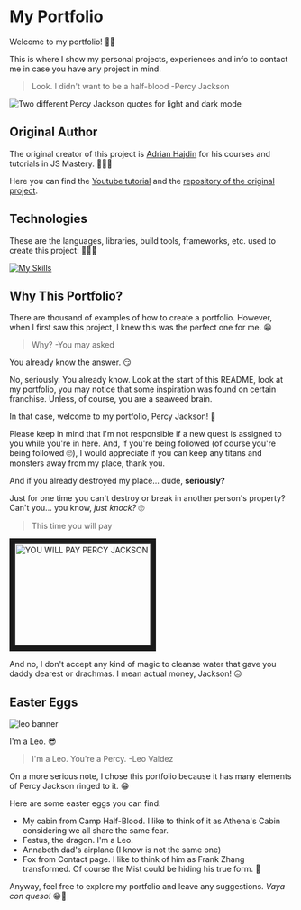 # My Portfolio
Welcome to my portfolio! 👋🏼

This is where I show my personal projects, experiences and info to contact me in case you have any project in mind.

>Look. I didn't want to be a half-blood -Percy Jackson
<picture>
  <source media="(prefers-color-scheme: dark)" srcset="https://media1.tenor.com/m/0N_fGsy8A5gAAAAd/percy-jackson.gif">
  <source media="(prefers-color-scheme: light)" srcset="https://media1.tenor.com/m/vuoqIkFD82EAAAAd/percy-jackson-and-the-olympians-pjo.gif">
  <img alt="Two different Percy Jackson quotes for light and dark mode" src="https://media1.tenor.com/m/0N_fGsy8A5gAAAAd/percy-jackson.gif">
</picture>

## Original Author
The original creator of this project is [Adrian Hajdin](https://github.com/adrianhajdin) for his courses and tutorials in JS Mastery. 👨🏻‍🏫

Here you can find the [Youtube tutorial](https://www.youtube.com/watch?v=FkowOdMjvYo) and the [repository of the original project](https://github.com/adrianhajdin/3D_portfolio). 

## Technologies
These are the languages, libraries, build tools, frameworks, etc. used to create this project: 👨🏻‍💻

[![My Skills](https://skillicons.dev/icons?i=react,vite,tailwind,threejs,js,html,css)](https://skillicons.dev)

## Why This Portfolio?
There are thousand of examples of how to create a portfolio. However, when I first saw this project, I knew this was the perfect one for me. 😁

>Why? -You may asked

You already know the answer. 😏

No, seriously. You already know. Look at the start of this README, look at my portfolio, you may notice that some inspiration was found on certain franchise. Unless, of course, you are a seaweed brain. 

In that case, welcome to my portfolio, Percy Jackson! 🔱 

Please keep in mind that I'm not responsible if a new quest is assigned to you while you're in here. And, if you're being followed (of course you're being followed 🙄), I would appreciate if you can keep any titans and monsters away from my place, thank you.

And if you already destroyed my place... dude, **seriously?**

Just for one time you can't destroy or break in another person's property? Can't you... you know, *just knock?* 🙄

>This time you will pay

<a href="http://www.youtube.com/watch?feature=player_embedded&v=CueigJoOmi8
" target="_blank"><img src="http://img.youtube.com/vi/CueigJoOmi8/0.jpg" 
alt="YOU WILL PAY PERCY JACKSON" width="240" height="180" border="10" /></a>

And no, I don't accept any kind of magic to cleanse water that gave you daddy dearest or drachmas. I mean actual money, Jackson! 😒 

## Easter Eggs

![leo banner](https://github.com/NeoMty/NeoMty.github.io/assets/37886408/1dd045b7-1595-49ed-9e01-c75cea112370)

I'm a Leo. 😎

>I'm a Leo. You're a Percy. -Leo Valdez

On a more serious note, I chose this portfolio because it has many elements of Percy Jackson ringed to it. 😁

Here are some easter eggs you can find:

- My cabin from Camp Half-Blood. I like to think of it as Athena's Cabin considering we all share the same fear.
- Festus, the dragon. I'm a Leo.
- Annabeth dad's airplane (I know is not the same one)
- Fox from Contact page. I like to think of him as Frank Zhang transformed. Of course the Mist could be hiding his true form. 🤔

Anyway, feel free to explore my portfolio and leave any suggestions. *Vaya con queso!* 😁💬
